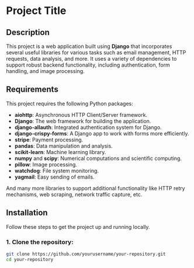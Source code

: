 # Project Title

## Description

This project is a web application built using **Django** that incorporates several useful libraries for various tasks such as email management, HTTP requests, data analysis, and more. It uses a variety of dependencies to support robust backend functionality, including authentication, form handling, and image processing.

## Requirements

This project requires the following Python packages:

- **aiohttp**: Asynchronous HTTP Client/Server framework.
- **Django**: The web framework for building the application.
- **django-allauth**: Integrated authentication system for Django.
- **django-crispy-forms**: A Django app to work with forms more efficiently.
- **stripe**: Payment processing.
- **pandas**: Data manipulation and analysis.
- **scikit-learn**: Machine learning library.
- **numpy** and **scipy**: Numerical computations and scientific computing.
- **pillow**: Image processing.
- **watchdog**: File system monitoring.
- **yagmail**: Easy sending of emails.

And many more libraries to support additional functionality like HTTP retry mechanisms, web scraping, network traffic capture, etc.

## Installation

Follow these steps to get the project up and running locally.

### 1. Clone the repository:
```bash
git clone https://github.com/yourusername/your-repository.git
cd your-repository
